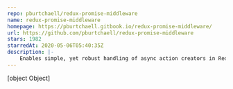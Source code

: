 ```yaml
---
repo: pburtchaell/redux-promise-middleware
name: redux-promise-middleware
homepage: https://pburtchaell.gitbook.io/redux-promise-middleware/
url: https://github.com/pburtchaell/redux-promise-middleware
stars: 1982
starredAt: 2020-05-06T05:40:35Z
description: |-
    Enables simple, yet robust handling of async action creators in Redux
---
```


[object Object]
